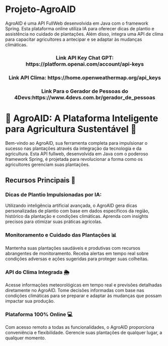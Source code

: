 # Projeto-AgroAID
AgroAID é uma API FullWeb desenvolvida em Java com o framework Spring. Esta plataforma online utiliza IA para oferecer dicas de plantio e assistência no cuidado de plantações. Além disso, integra uma API de clima para capacitar agricultores a antecipar e se adaptar às mudanças climáticas.

<h3 align="center">Link API Key Chat GPT: https://platform.openai.com/account/api-keys</h3>
<h3 align="center">Link API Clima: https://home.openweathermap.org/api_keys</h3>
<h3 align="center">Link Para o Gerador de Pessoas do 4Devs:https://www.4devs.com.br/gerador_de_pessoas</h3>

# 🌾 AgroAID: A Plataforma Inteligente para Agricultura Sustentável 🚜

Bem-vindo ao AgroAID, sua ferramenta completa para impulsionar o sucesso nas plantações através da integração da tecnologia e da agricultura. Esta API fullweb, desenvolvida em Java com o poderoso framework Spring, é projetada para revolucionar a forma como os agricultores gerenciam suas plantações.

## Recursos Principais 🌱

### Dicas de Plantio Impulsionadas por IA:
Utilizando inteligência artificial avançada, o AgroAID gera dicas personalizadas de plantio com base em dados específicos da região, histórico da plantação e condições climáticas. Aprenda com insights precisos para otimizar suas práticas agrícolas.

### Monitoramento e Cuidado das Plantações 📊
Mantenha suas plantações saudáveis e produtivas com recursos abrangentes de monitoramento. Receba alertas em tempo real sobre condições adversas e ações sugeridas para proteger suas colheitas.

### API do Clima Integrada 🌦️
Acesse informações meteorológicas em tempo real e previsões detalhadas diretamente no AgroAID. Tome decisões informadas com base nas condições climáticas para se preparar e adaptar às mudanças que possam impactar sua produção.

### Plataforma 100% Online 💻
Com acesso remoto a todas as funcionalidades, o AgroAID proporciona conveniência e flexibilidade. Gerencie suas plantações de qualquer lugar, a qualquer momento.
